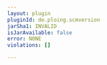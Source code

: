 ```yaml
---
layout: plugin
pluginId: de.ploing.scmversion
jarSha1: INVALID
isJarAvailable: false
error: NONE
violations: []

---
```

